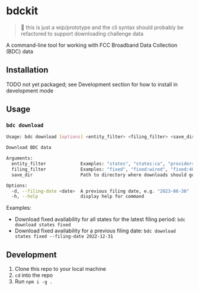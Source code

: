 # bdckit

> 🚨 this is just a wip/prototype and the cli syntax should probably be refactored to support downloading challenge data

A command-line tool for working with FCC Broadband Data Collection (BDC) data

## Installation

TODO not yet packaged; see Development section for how to install in development
mode

## Usage

### `bdc download`

```bash
Usage: bdc download [options] <entity_filter> <filing_filter> <save_dir>

Download BDC data

Arguments:
  entity_filter             Examples: "states", "states:ca", "providers:134234"
  filing_filter             Examples: "fixed", "fixed:wired", "fixed:40,50", "supporting"
  save_dir                  Path to directory where downloads should go. Use "." for the current directory.

Options:
  -d, --filing-date <date>  A previous filing date, e.g. "2023-06-30"
  -h, --help                display help for command
```

Examples:

- Download fixed availability for all states for the latest filing period: `bdc download states fixed`
- Download fixed availability for a previous filing date: `bdc download states fixed --filing-date 2022-12-31`

## Development

1. Clone this repo to your local machine
2. `cd` into the repo
3. Run `npm i -g .`
